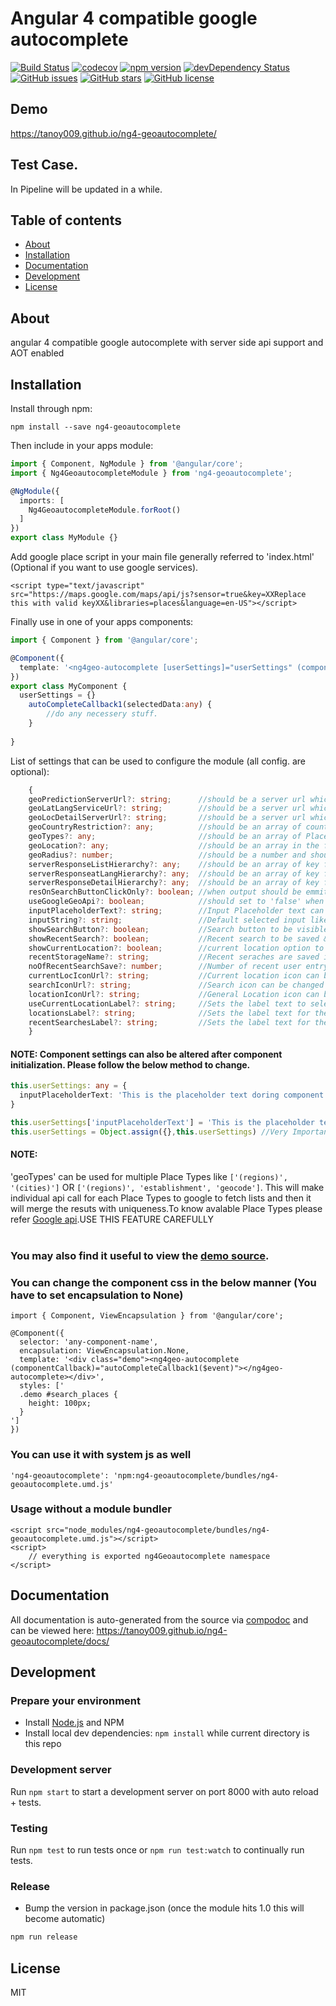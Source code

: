 ﻿# Angular 4 compatible google autocomplete
[![Build Status](https://travis-ci.org/tanoy009/ng4-geoautocomplete.svg?branch=master)](https://travis-ci.org/tanoy009/ng4-geoautocomplete)
[![codecov](https://codecov.io/gh/tanoy009/ng4-geoautocomplete/branch/master/graph/badge.svg)](https://codecov.io/gh/tanoy009/ng4-geoautocomplete)
[![npm version](https://badge.fury.io/js/ng4-geoautocomplete.svg)](http://badge.fury.io/js/ng4-geoautocomplete)
[![devDependency Status](https://david-dm.org/tanoy009/ng4-geoautocomplete/dev-status.svg)](https://david-dm.org/tanoy009/ng4-geoautocomplete?type=dev)
[![GitHub issues](https://img.shields.io/github/issues/tanoy009/ng4-geoautocomplete.svg)](https://github.com/tanoy009/ng4-geoautocomplete/issues)
[![GitHub stars](https://img.shields.io/github/stars/tanoy009/ng4-geoautocomplete.svg)](https://github.com/tanoy009/ng4-geoautocomplete/stargazers)
[![GitHub license](https://img.shields.io/badge/license-MIT-blue.svg)](https://raw.githubusercontent.com/tanoy009/ng4-geoautocomplete/master/LICENSE)

## Demo
https://tanoy009.github.io/ng4-geoautocomplete/

## Test Case.
In Pipeline will be updated in a while.

## Table of contents

- [About](#about)
- [Installation](#installation)
- [Documentation](#documentation)
- [Development](#development)
- [License](#license)

## About

angular 4 compatible google autocomplete with server side api support and AOT enabled

## Installation

Install through npm:
```
npm install --save ng4-geoautocomplete
```

Then include in your apps module:

```typescript
import { Component, NgModule } from '@angular/core';
import { Ng4GeoautocompleteModule } from 'ng4-geoautocomplete';

@NgModule({
  imports: [
    Ng4GeoautocompleteModule.forRoot()
  ]
})
export class MyModule {}
```
Add google place script in your main file generally referred to 'index.html' (Optional if you want to use google services).

```
<script type="text/javascript" src="https://maps.google.com/maps/api/js?sensor=true&key=XXReplace this with valid keyXX&libraries=places&language=en-US"></script>
```

Finally use in one of your apps components:
```typescript
import { Component } from '@angular/core';

@Component({
  template: '<ng4geo-autocomplete [userSettings]="userSettings" (componentCallback)="autoCompleteCallback1($event)"></ng4geo-autocomplete>'
})
export class MyComponent {
  userSettings = {}
	autoCompleteCallback1(selectedData:any) {
		//do any necessery stuff.
	}
  
}
```

List of settings that can be used to configure the module (all config. are optional):
```typescript
	{
    geoPredictionServerUrl?: string;      //should be a server url which returns list of places upon input query (GET request)
    geoLatLangServiceUrl?: string;        //should be a server url which returns place object upon lat and lon. (GET request)
    geoLocDetailServerUrl?: string;       //should be a server url which returns place details upon placeID received by 'geoPredictionServerUrl' (GET request)
    geoCountryRestriction?: any;          //should be an array of country code where search should be restricted like ['in', 'us', 'pr', 'vi', 'gu', 'mp'] *(Default: 'no restriction')*
    geoTypes?: any;                       //should be an array of Place types defined by [Google api](https://developers.google.com/places/web-service/autocomplete#place_types).
    geoLocation?: any;                    //should be an array in the format [latitude,longitude]. This feature will not work if country restriction is implimented.
    geoRadius?: number;                   //should be a number and should only be used with 'geoLocation'.
    serverResponseListHierarchy?: any;    //should be an array of key from where 'geoPredictionServer' data should be extracted. (see Example.)
    serverResponseatLangHierarchy?: any;  //should be an array of key from where 'geoLatLangService' data should be extracted. (see Example.)
    serverResponseDetailHierarchy?: any;  //should be an array of key from where 'geoLocDetailSerice' data should be extracted. (see Example.)
    resOnSearchButtonClickOnly?: boolean; //when output should be emmited when search button clicked only.
    useGoogleGeoApi?: boolean;            //should set to 'false' when server urls to be used instade of google api. *(Default: true)*
    inputPlaceholderText?: string;        //Input Placeholder text can be changed *(Default: 'Enter Area Name')*
    inputString?: string;                 //Default selected input like prefefined address. *(Default: ''). See Example 3 in Demo after 10 sec*
    showSearchButton?: boolean;           //Search button to be visible or not. *(Default: true)*
    showRecentSearch?: boolean;           //Recent search to be saved & shown to user or not. *(Default: true)*
    showCurrentLocation?: boolean;        //current location option to be visible or not. *(Default: true)*
    recentStorageName?: string;           //Recent seraches are saved in browser localsorage. The key value which is used by the module to save can be changed. *(Default: 'recentSearches')*
    noOfRecentSearchSave?: number;        //Number of recent user entry to be saved . *(Default: 5)*
    currentLocIconUrl?: string;           //Current location icon can be changed *(Should be an image url or svg url)*
    searchIconUrl?: string;               //Search icon can be changed *(Should be an image url or svg url)*
    locationIconUrl?: string;             //General Location icon can be changed *(Should be an image or svg url)*
	useCurrentLocationLabel?: string;     //Sets the label text to select the current location
	locationsLabel?: string;              //Sets the label text for the separator of the founded locations
	recentSearchesLabel?: string;         //Sets the label text for the separator of the last selected locations
    }
```
#### NOTE: Component settings can also be altered after component initialization. Please follow the below method to change.
```typescript
this.userSettings: any = {
  inputPlaceholderText: 'This is the placeholder text doring component initialization'
}

this.userSettings['inputPlaceholderText'] = 'This is the placeholder text after doing some external operation after some time';
this.userSettings = Object.assign({},this.userSettings) //Very Important Line to add after modifying settings.
```

#### NOTE: 
'geoTypes' can be used for multiple Place Types like `['(regions)', '(cities)']` OR `['(regions)', 'establishment', 'geocode']`. This will make individual api call for each Place Types to google to fetch lists and then it will merge the resuts with uniqueness.To know avalable Place Types please refer [Google api](https://developers.google.com/places/web-service/autocomplete#place_types).USE THIS FEATURE CAREFULLY<br/><br/>
### You may also find it useful to view the [demo source](https://github.com/tanoy009/ng4-geoautocomplete/blob/master/demo/demo.component.ts).

### You can change the component css in the below manner (You have to set encapsulation to None)
```
import { Component, ViewEncapsulation } from '@angular/core';

@Component({
  selector: 'any-component-name',
  encapsulation: ViewEncapsulation.None,
  template: '<div class="demo"><ng4geo-autocomplete (componentCallback)="autoCompleteCallback1($event)"></ng4geo-autocomplete></div>',
  styles: ['
  .demo #search_places {
    height: 100px;
  }
']
})
```

### You can use it with system js as well

`'ng4-geoautocomplete': 'npm:ng4-geoautocomplete/bundles/ng4-geoautocomplete.umd.js'`

### Usage without a module bundler
```
<script src="node_modules/ng4-geoautocomplete/bundles/ng4-geoautocomplete.umd.js"></script>
<script>
    // everything is exported ng4Geoautocomplete namespace
</script>
```

## Documentation
All documentation is auto-generated from the source via [compodoc](https://compodoc.github.io/compodoc/) and can be viewed here:
https://tanoy009.github.io/ng4-geoautocomplete/docs/

## Development

### Prepare your environment
* Install [Node.js](http://nodejs.org/) and NPM
* Install local dev dependencies: `npm install` while current directory is this repo

### Development server
Run `npm start` to start a development server on port 8000 with auto reload + tests.

### Testing
Run `npm test` to run tests once or `npm run test:watch` to continually run tests.

### Release
* Bump the version in package.json (once the module hits 1.0 this will become automatic)
```bash
npm run release
```

## License

MIT
